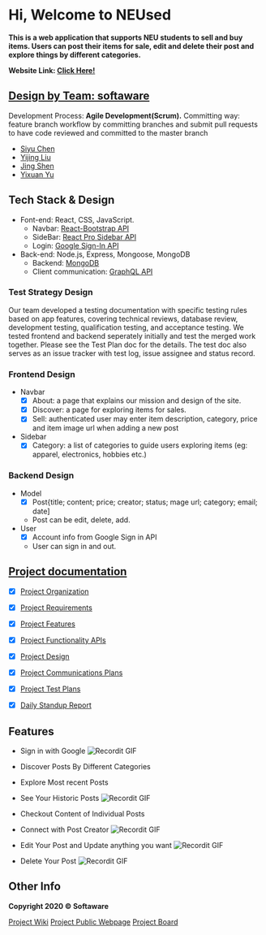 # Hi, Welcome to NEUsed

**This is a web application that supports NEU students to sell and buy items. Users can post their items for sale, edit and delete their post and explore things by different categories.**

**Website Link: [Click Here!](https://neused.herokuapp.com/)**

## [Design by Team: softaware](https://github.ccs.neu.edu/orgs/2020FACS5500SV/teams/project-neused-team)

Development Process: **Agile Development(Scrum).**
Committing way: feature branch workflow by committing branches and submit pull requests to have code reviewed and committed to the master branch

- [Siyu Chen](https://github.ccs.neu.edu/siyuchen2020)
- [Yijing Liu](https://github.ccs.neu.edu/yijingliu)
- [Jing Shen](https://github.ccs.neu.edu/jshen1110)
- [Yixuan Yu](https://github.ccs.neu.edu/nancyyu)

## Tech Stack & Design

- Font-end: React, CSS, JavaScript.  
    * Navbar: [React-Bootstrap API](https://react-bootstrap.github.io/)
    * SideBar: [React Pro Sidebar API](https://www.npmjs.com/package/react-pro-sidebar)
    * Login: [Google Sign-In API](https://developers.google.com/identity) 
- Back-end: Node.js, Express, Mongoose, MongoDB 
   *  Backend: [MongoDB](https://www.mongodb.com/)
    * Client communication: [GraphQL API](https://graphql.org/)
 
### Test Strategy Design

Our team developed a testing documentation with specific testing rules based on app features, covering technical reviews, database review, development testing, qualification testing, and acceptance testing. We tested frontend and backend seperately initially and test the merged work together. Please see the Test Plan doc for the details. The test doc also serves as an issue tracker with test log, issue assignee and status record.

### Frontend Design

- Navbar
    * [x] About: a page that explains our mission and design of the site.
    * [x] Discover: a page for exploring items for sales.
    * [x] Sell: authenticated user may enter item description, category, price and item image url when adding a new post
- Sidebar 
    * [x] Category: a list of categories to guide users exploring items (eg: apparel, electronics, hobbies etc.)

### Backend Design

- Model
    * [x] Post{title; content; price; creator; status; mage url; category; email; date]
    * Post can be edit, delete, add. 
- User
    * [x] Account info from Google Sign in API
    * User can sign in and out.

## [Project documentation](https://github.ccs.neu.edu/2020FACS5500SV/project-NEUsed/tree/master/docs)

- [x] [Project Organization](https://github.ccs.neu.edu/2020FACS5500SV/project-NEUsed/blob/master/docs/Project%20Organization%20-%20NEUsed.pdf)
- [x] [Project Requirements](https://github.ccs.neu.edu/2020FACS5500SV/project-NEUsed/blob/master/docs/Requirements%20Document%20-%20NEUsed.pdf)
- [x] [Project Features](https://github.ccs.neu.edu/2020FACS5500SV/project-NEUsed/blob/master/docs/Features%20-%20NEUsed%20.pdf)
- [x] [Project Functionality APIs](https://github.ccs.neu.edu/2020FACS5500SV/project-NEUsed/blob/master/docs/Project%20Functionality%20APIs%20-%20NEUsed.pdf)
- [x] [Project Design](https://github.ccs.neu.edu/2020FACS5500SV/project-NEUsed/blob/master/docs/Design%20Doc%20-%20NEUsed.pdf)
- [x] [Project Communications Plans](https://github.ccs.neu.edu/2020FACS5500SV/project-NEUsed/blob/master/docs/Communications%20Plan.pdf)
- [x] [Project Test Plans](https://github.ccs.neu.edu/2020FACS5500SV/project-NEUsed/blob/master/docs/Test%20Plans%20-%20NEUsed.pdf)
- [x] [Daily Standup Report](https://github.ccs.neu.edu/2020FACS5500SV/project-NEUsed/blob/master/docs/Daily%20Standup%20Report%20-%20NEUsed.pdf)


## Features

- Sign in with Google
![Recordit GIF](https://github.ccs.neu.edu/2020FACS5500SV/project-NEUsed/blob/master/docs/images/signin.gif)

- Discover Posts By Different Categories
- Explore Most recent Posts
- See Your Historic Posts
![Recordit GIF](https://github.ccs.neu.edu/2020FACS5500SV/project-NEUsed/blob/master/docs/images/category.gif)

- Checkout Content of Individual Posts
- Connect with Post Creator
![Recordit GIF](https://github.ccs.neu.edu/2020FACS5500SV/project-NEUsed/blob/master/docs/images/buy.gif)

- Edit Your Post and Update anything you want
![Recordit GIF](https://github.ccs.neu.edu/2020FACS5500SV/project-NEUsed/blob/master/docs/images/edit.gif)

- Delete Your Post
![Recordit GIF](https://github.ccs.neu.edu/2020FACS5500SV/project-NEUsed/blob/master/docs/images/delete.gif)




## Other Info

**Copyright 2020 © Softaware**

[Project Wiki](https://github.ccs.neu.edu/2020FACS5500SV/project-NEUsed/wiki)
[Project Public Webpage](https://pages.github.ccs.neu.edu/2020FACS5500SV/project-NEUsed/)
[Project Board](https://github.ccs.neu.edu/2020FACS5500SV/project-NEUsed/projects)
